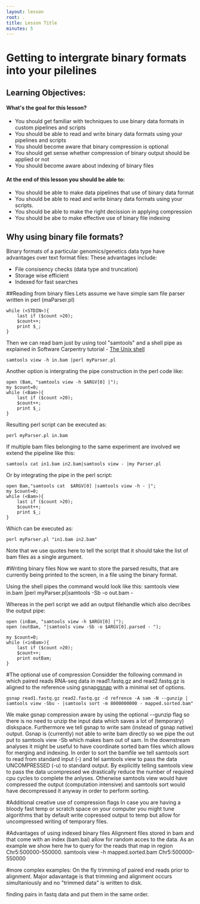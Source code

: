 ```yaml
---
layout: lesson
root: .
title: Lesson Title
minutes: 5
---
```



Getting to intergrate binary formats into your pilelines
===================

Learning Objectives:
-------------------
#### What's the goal for this lesson?
* You should get familiar with techniques to use binary data formats in custom pipelines and scripts
* You should be able to read and write binary data formats using your pipelines and scripts
* You should become aware that binary compression is optional
* You should get sense whether compression of binary output should be applied or not
* You should become aware about indexing of binary files


#### At the end of this lesson you should be able to:
* You should be able to make data pipelines that use of binary data format
* You should be able to read and write binary data formats using your scripts.
* You should be able to make the right decission in applying compression
* You should be abe to make effective use of binary file indexing

## Why using binary file formats?
Binary formats of a particular genomics/genetics data type have advantages over text format files:
These advantages include:
* File consisency checks (data type and truncation)
* Storage wise efficient
* Indexed for fast searches


##Reading from binary files
Lets assume we have simple sam file parser written in perl (maParser.pl) 

    while (<STDIN>){
        last if ($count >20);
        $count++;
        print $_;
    }
    
Then we can read bam just by using tool "samtools" and a shell pipe as explained in Software Carpentry tutorial - [The Unix shell](http://software-carpentry.org/v4/shell/index.html)
    
    samtools view -h in.bam |perl myParser.pl

Another option is intergrating the pipe construction in the perl code like:

    open (Bam, "samtools view -h $ARGV[0] |");
    my $count=0;
    while (<Bam>){
        last if ($count >20);
        $count++;
        print $_;
    }

Resulting perl script can be executed as:

    perl myParser.pl in.bam 

If multiple bam files belonging to the same experiment are involved we extend the pipeline like this:

    samtools cat in1.bam in2.bam|samtools view - |my Parser.pl

Or by integrating the pipe in the perl script:

    open Bam,"samtools cat  $ARGV[0] |samtools view -h - |";
    my $count=0;
    while (<Bam>){
        last if ($count >20);
        $count++;
        print $_;
    }

Which can be executed as:

    perl myParser.pl "in1.bam in2.bam"
    
Note that we use quotes here to tell the script that it should take the list of bam files as a single argument.





#Writing binary files
Now we want to store the parsed results, that are currently being printed to the screen, in a file using the binary format.

Using the shell pipes the command would look like this:
    samtools view in.bam |perl myParser.pl|samtools -Sb -o out.bam -

Whereas in the perl script we add an output filehandle which also decribes the output pipe:

    open (inBam, "samtools view -h $ARGV[0] |");
    open (outBam, "|samtools view -Sb -o $ARGV[0].parsed - ");

    my $count=0;
    while (<inBam>){
        last if ($count >20);
	    $count++; 
        print outBam;
    }


#The optional use of compression
Considder the following command in which paired reads RNA-seq data in read1.fastq.gz and read2.fastq.gz is aligned to the reference using gsnap[gsnap](http://research-pub.gene.com/gmap/)  with a minimal set of options.

    gsnap read1.fastq.gz read2.fastq.gz -d refrence -A sam -N --gunzip | samtools view -Sbu - |samtools sort -m 8000000000 - mapped.sorted.bam"
    
We make gsnap compression aware by using the optional --gunzip flag so there is no need to unzip the input data which saves a lot of (temporary) diskspace. Furthermore we tell gsnap to write sam (instead of gsnap native) output. Gsnap is (currently) not able to write bam directly so we pipe the out put to samtools view -Sb which makes bam out of sam. In the downstream analyses it might be useful to have coordinate sorted bam files which allows for merging and indexing. In order to sort the bamfile we tell samtools sort to read from standard input (-) and tel samtools view to pass the data UNCOMPRESSED (-u) to standard output. By explicitly telling samtools view to pass the data ucompressed we drastically reduce the number of required cpu cycles to complete the anlyses. Otherwise samtools view would have compressed the output (computation intensive) and samtools sort would have decompressed it anyway in order to perform sorting.

#Additional creative use of compression flags
In case you are having a bloody fast temp or scratch space on your computer you might tune algorithms that by default write copressed output to temp but allow for uncompressed writing of temporary files.  

#Advantages of using indexed binary files
Alignment files stored in bam and that come with an index (bam.bai) allow for random acces to the data. As an example we show here hw to query for the reads that map in region Chr5:500000-550000.
    samtools view -h mapped.sorted.bam Chr5:500000-550000


#more complex examples:
On the fly trimming of paired end reads prior to alignment. Major adavantage is that trimming and alignment occurs simultaniously and no "trimmed data" is written to disk.

finding pairs in fastq data and put them in the same order.



